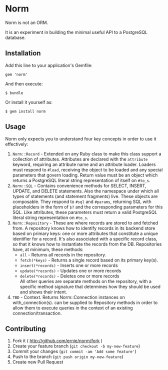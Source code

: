 # Norm

Norm is not an ORM.

It is an experiment in building the minimal useful API to a PostgreSQL database.

## Installation

Add this line to your application's Gemfile:

    gem 'norm'

And then execute:

    $ bundle

Or install it yourself as:

    $ gem install norm

## Usage

Norm only expects you to understand four key concepts in order to use it
effectively:

1. `Norm::Record` - Extended on any Ruby class to make this class support a
   collection of attributes. Attributes are declared with the `attribute`
   keyword, requiring an attribute name and an attribute loader. Loaders must
   respond to `#load`, receiving the object to be loaded and any special
   parameters that govern loading. Return value must be an object which returns
   a PostgreSQL literal string representation of itself on `#to_s`.
2. `Norm::SQL` - Contains convenience methods for SELECT, INSERT, UPDATE, and
   DELETE statements. Also the namespace under which all types of statements
   (and statement fragments) live. These objects are composable. They respond to
   `#sql` and `#params`, returning SQL with placeholders in the form of `$?` and
   the corresponding parameters for this SQL. Like attributes, these parameters
   must return a valid PostgreSQL literal string representation on `#to_s`.
3. `Norm::Repository` - These are where records are stored to and fetched from.
   A repository knows how to identify records in its backend store based on
   primary keys: one or more attributes that constitute a unique identifier for
   a record. It's also associated with a specific record class, so that it knows
   how to instantiate the records from the DB. Repositories have, at minimum,
   these methods:
     * `all` - Returns all records in the repository.
     * `fetch(*keys)` - Returns a single record based on its primary key(s).
     * `insert(*records)` - Inserts one or more records
     * `update(*records)` - Updates one or more records
     * `delete(*records)` - Deletes one or more records  
   All other queries are separate methods on the repository, with a specific
   method signature that determines how they should be used and shows their
   intent.
4. `TBD` - Context. Returns Norm::Connection instances on with_connection(s).
   can be supplied to Repository methods in order to allow them to execute
   queries in the context of an existing connection/transaction.

## Contributing

1. Fork it ( http://github.com/ernie/norm/fork )
2. Create your feature branch (`git checkout -b my-new-feature`)
3. Commit your changes (`git commit -am 'Add some feature'`)
4. Push to the branch (`git push origin my-new-feature`)
5. Create new Pull Request
